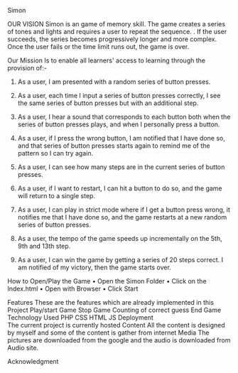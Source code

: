Simon


 OUR VISION
Simon is an game of memory skill.  The game creates a series of tones and lights and requires a user to repeat the sequence. . If the user succeeds, the series becomes progressively longer and more complex. Once the user fails or the time limit runs out, the game is over.

Our Mission
Is to enable all learners' access to learning through the provision of:-

1. As a user, I am presented with a random series of button presses.

2. As a user, each time I input a series of button presses correctly, I see the same series of button presses but with an additional step.

3. As a user, I hear a sound that corresponds to each button both when the series of button presses plays, and when I personally press a button.

4. As a user, if I press the wrong button, I am notified that I have done so, and that series of button presses starts again to remind me of the pattern so I can try again.

5. As a user, I can see how many steps are in the current series of button presses.

6. As a user, if I want to restart, I can hit a button to do so, and the game will return to a single step.

7. As a user, I can play in strict mode where if I get a button press wrong, it notifies me that I have done so, and the game restarts at a new random series of button presses.

8. As a user, the tempo of the game speeds up incrementally on the 5th, 9th and 13th step.

9. As a user, I can win the game by getting a series of 20 steps correct. I am notified of my victory, then the game starts over.

How to Open/Play the Game
•	Open the Simon  Folder
•	Click on the Index.html
•	Open with Browser 
•	Click Start    

Features
These are the features which are already implemented in this Project 
Play/start Game 
Stop Game 
Counting of correct guess 
End Game
Technology Used
PHP 
CSS
HTML 
JS
Deployment  
The current project is currently hosted
Content
All the content is designed by myself and some of the content is gather from internet 
Media
The pictures are downloaded from the google and the audio is downloaded from Audio site.

Acknowledgment 

